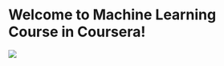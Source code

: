 # Welcome to Machine Learning Course in Coursera!

![](https://ss0.bdstatic.com/70cFvHSh_Q1YnxGkpoWK1HF6hhy/it/u=2136223492,4233252054&fm=26&gp=0.jpg)
